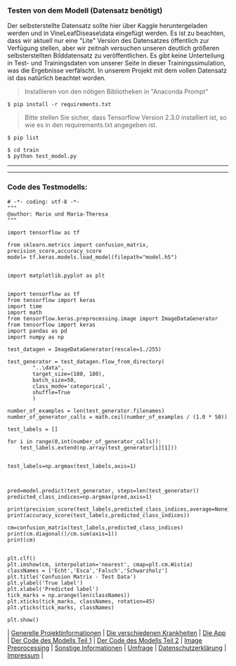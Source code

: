 ### Testen von dem Modell (Datensatz benötigt)
Der selbsterstellte Datensatz sollte hier über Kaggle heruntergeladen werden und in VineLeafDisease\data eingefügt werden. Es ist zu beachten, dass wir aktuell nur eine "Lite" Version des Datensatzes öffentlich zur Verfügung stellen, aber wir zeitnah versuchen unseren deutlich größeren selbsterstellten Bilddatensatz zu veröffentlichen. Es gibt keine Unterteilung in Test- und Trainingsdaten von unserer Seite in dieser Trainingssimulation, was die Ergebnisse verfälscht. 
In unserem Projekt mit dem vollen Datensatz ist das natürlich beachtet worden.

> Installieren von den nötigen Bibliotheken in "Anaconda Prompt"

```shell
$ pip install -r requirements.txt
```
> Bitte stellen Sie sicher, dass Tensorflow Version 2.3.0 installiert ist, so wie es in den requirements.txt angegeben ist. 
```shell
$ pip list
```

```shell
$ cd train
$ python test_model.py
```

---

---

### Code des Testmodells:

```
# -*- coding: utf-8 -*-
"""
@author: Mario und Maria-Theresa
"""

import tensorflow as tf

from sklearn.metrics import confusion_matrix, precision_score,accuracy_score
model= tf.keras.models.load_model(filepath="model.h5")


import matplotlib.pyplot as plt
 

import tensorflow as tf
from tensorflow import keras
import time
import math
from tensorflow.keras.preprocessing.image import ImageDataGenerator
from tensorflow import keras
import pandas as pd
import numpy as np

test_datagen = ImageDataGenerator(rescale=1./255)

test_generator = test_datagen.flow_from_directory(
        "..\data",
        target_size=(180, 180),
        batch_size=50,
        class_mode='categorical',
        shuffle=True
        )

number_of_examples = len(test_generator.filenames)
number_of_generator_calls = math.ceil(number_of_examples / (1.0 * 50)) 

test_labels = []

for i in range(0,int(number_of_generator_calls)):
    test_labels.extend(np.array(test_generator[i][1]))


test_labels=np.argmax(test_labels,axis=1) 



pred=model.predict(test_generator, steps=len(test_generator))
predicted_class_indices=np.argmax(pred,axis=1) 

print(precision_score(test_labels,predicted_class_indices,average=None))
print(accuracy_score(test_labels,predicted_class_indices))

cm=confusion_matrix(test_labels,predicted_class_indices)
print(cm.diagonal()/cm.sum(axis=1))
print(cm)


plt.clf()
plt.imshow(cm, interpolation='nearest', cmap=plt.cm.Wistia)
classNames = ['Echt','Esca','Falsch','Schwarzholz']
plt.title('Confusion Matrix - Test Data')
plt.ylabel('True label')
plt.xlabel('Predicted label')
tick_marks = np.arange(len(classNames))
plt.xticks(tick_marks, classNames, rotation=45)
plt.yticks(tick_marks, classNames)

plt.show()

```


| [Generelle Projektinformationen](https://matheli.github.io/Vine-leaf-diseases-and-AI/) | [Die verschiedenen Krankheiten](https://matheli.github.io/Vine-leaf-diseases-and-AI/Different-diseases) | [Die App](https://matheli.github.io/Vine-leaf-diseases-and-AI/App) | [Der Code des Modells Teil 1](https://matheli.github.io/Vine-leaf-diseases-and-AI/Code) | [Der Code des Modells Teil 2](https://matheli.github.io/Vine-leaf-diseases-and-AI/Code2) | [Image Preprocessing](https://matheli.github.io/Vine-leaf-diseases-and-AI/ImagePreprocessing) | [Sonstige Informationen](https://matheli.github.io/Vine-leaf-diseases-and-AI/Sonstiges) | [Umfrage](https://matheli.github.io/Vine-leaf-diseases-and-AI/Survey) | [Datenschutzerklärung](https://matheli.github.io/Vine-leaf-diseases-and-AI/Datenschutzerklärung) | [Impressum](https://matheli.github.io/Vine-leaf-diseases-and-AI/Impressum) |
